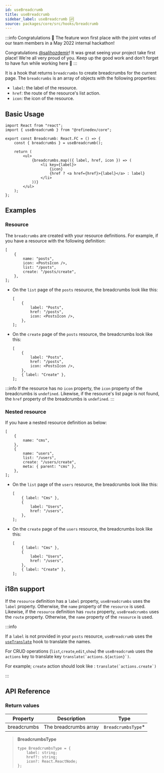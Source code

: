 ```yaml
---
id: useBreadcrumb
title: useBreadcrumb
sidebar_label: useBreadcrumb 🆙
source: packages/core/src/hooks/breadcrumb
---
```


:::info Congratulations 🥇
The feature won first place with the joint votes of our team members in a May 2022 internal hackathon!

Congratulations [@salihozdemir](https://github.com/salihozdemir)! It was great seeing your project take first place! We're all very proud of you. Keep up the good work and don't forget to have fun while working here 🎉
:::

It is a hook that returns `breadcrumbs` to create breadcrumbs for the current page. The `breadcrumbs` is an array of objects with the following properties:

-   `label`: the label of the resource.
-   `href`: the route of the resource's list action.
-   `icon`: the icon of the resource.

## Basic Usage

```tsx
import React from "react";
import { useBreadcrumb } from "@refinedev/core";

export const Breadcrumb: React.FC = () => {
    const { breadcrumbs } = useBreadcrumb();

    return (
        <ul>
            {breadcrumbs.map(({ label, href, icon }) => (
                <li key={label}>
                    {icon}
                    {href ? <a href={href}>{label}</a> : label}
                </li>
            ))}
        </ul>
    );
};
```

## Examples

### Resource

The `breadcrumbs` are created with your resource definitions. For example, if you have a resource with the following definition:

```tsx
[
    {
        name: "posts",
        icon: <PostsIcon />,
        list: "/posts",
        create: "/posts/create",
    },
];
```

-   On the `list` page of the `posts` resource, the breadcrumbs look like this:

    ```tsx
    [
        {
            label: "Posts",
            href: "/posts",
            icon: <PostsIcon />,
        },
    ];
    ```

-   On the `create` page of the `posts` resource, the breadcrumbs look like this:

    ```tsx
    [
        {
            label: "Posts",
            href: "/posts",
            icon: <PostsIcon />,
        },
        { label: "Create" },
    ];
    ```

:::info
If the resource has no `icon` property, the `icon` property of the breadcrumbs is `undefined`. Likewise, if the resource's list page is not found, the `href` property of the breadcrumbs is `undefined`.
:::

### Nested resource

If you have a nested resource definition as below:

```tsx
[
    {
        name: "cms",
    },
    {
        name: "users",
        list: "/users",
        create: "/users/create",
        meta: { parent: "cms" },
    },
];
```

-   On the `list` page of the `users` resource, the breadcrumbs look like this:

    ```tsx
    [
        { label: "Cms" },
        {
            label: "Users",
            href: "/users",
        },
    ];
    ```

-   On the `create` page of the `users` resource, the breadcrumbs look like this:

    ```tsx
    [
        { label: "Cms" },
        {
            label: "Users",
            href: "/users",
        },
        { label: "Create" },
    ];
    ```

## i18n support

If the `resource` definition has a `label` property, `useBreadcrumbs` uses the `label` property. Otherwise, the `name` property of the `resource` is used. Likewise, if the `resource` definition has `route` property, `useBreadcrumbs` uses the `route` property. Otherwise, the `name` property of the `resource` is used.

:::info

If a `label` is not provided in your `posts` resource, `useBreadcrumb` uses the [`useTranslate`](/api-reference/core/hooks/translate/useTranslate.md) hook to translate the names.

For CRUD operations (`list`,`create`,`edit`,`show`) the `useBreadcrumb` uses the `actions` key to translate key `` translate(`actions.${action}`) ``.

For example; `create` action should look like : `` translate(`actions.create`) ``

:::

## API Reference

### Return values

| Property    | Description           | Type                |
| ----------- | --------------------- | ------------------- |
| breadcrumbs | The breadcrumbs array | `BreadcrumbsType`\* |

> **BreadcrumbsType**
>
> ```tsx
> type BreadcrumbsType = {
>     label: string;
>     href?: string;
>     icon?: React.ReactNode;
> };
> ```
